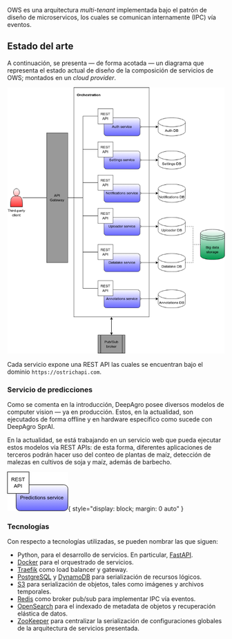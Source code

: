 OWS es una arquitectura *multi-tenant* implementada bajo el patrón de diseño de microservicos, los cuales se comunican internamente (IPC) vía eventos.

## Estado del arte

A continuación, se presenta — de forma acotada — un diagrama que representa el estado actual de diseño de la composición de servicios de OWS; montados en un *cloud provider*.

![Arquitectura OWS](./../img/arch/v1.png "Estado del arte de aquitectura OWS")

Cada servicio expone una REST API las cuales se encuentran bajo el dominio `https://ostrichapi.com`.

### Servicio de predicciones

Como se comenta en la introducción, DeepAgro posee diversos modelos de computer vision — ya en producción. Estos, en la actualidad, son ejecutados de forma offline y en hardware específico como sucede con DeepAgro SprAI. 

En la actualidad, se está trabajando en un servicio web que pueda ejecutar estos modelos vía REST APIs: de esta forma, diferentes aplicaciones de terceros podrán hacer uso del conteo de plantas de maíz, detección de malezas en cultivos de soja y maíz, además de barbecho.

![Servicio de predicciones](./../img/arch/predictions-service.png "Servicio de predicciones"){ style="display: block; margin: 0 auto" }

### Tecnologías

Con respecto a tecnologías utilizadas, se pueden nombrar las que siguen:

- Python, para el desarrollo de servicios. En particular, [FastAPI](https://fastapi.tiangolo.com/).
- [Docker](https://docs.docker.com/) para el orquestrado de servicios.
- [Traefik](https://traefik.io/traefik/) como load balancer y gateway.
- [PostgreSQL](https://www.postgresql.org/) y [DynamoDB](https://aws.amazon.com/es/dynamodb/) para serialización de recursos lógicos.
- [S3](https://aws.amazon.com/s3/) para serialización de objetos, tales como imágenes y archivos temporales.
- [Redis](https://redis.io/docs/manual/pubsub/) como broker pub/sub para implementar IPC vía eventos.
- [OpenSearch](https://opensearch.org/) para el indexado de metadata de objetos y recuperación elástica de datos.
- [ZooKeeper](https://zookeeper.apache.org/) para centralizar la serialización de configuraciones globales de la arquitectura de servicios presentada.
